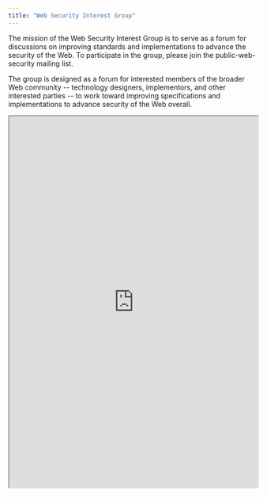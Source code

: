 ```yaml
---
title: "Web Security Interest Group"
---
```


The mission of the Web Security Interest Group is to serve as a forum for discussions on improving standards and implementations to advance the security of the Web. To participate in the group, please join the public-web-security mailing list.

The group is designed as a forum for interested members of the broader Web community -- technology designers, implementors, and other interested parties -- to work toward improving specifications and implementations to advance security of the Web overall.

<iframe height="750" width="100%" src="https://ewelton.github.io/ktest/wiki.html#Web%20Security%20Interest%20Group"></iframe>
